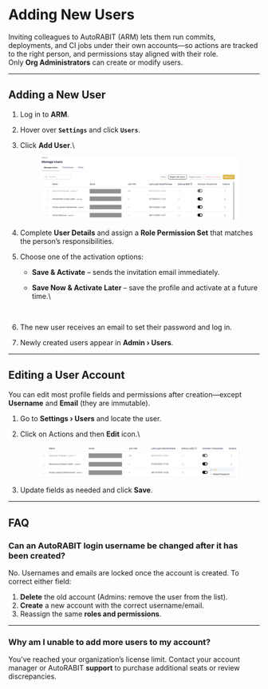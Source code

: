 # Adding New Users

Inviting colleagues to AutoRABIT (ARM) lets them run commits, deployments, and CI jobs under their own accounts—so actions are tracked to the right person, and permissions stay aligned with their role.\
Only **Org Administrators** can create or modify users.

***

## Adding a New User

1. Log in to **ARM**.
2. Hover over **`Settings`** and click **`Users`**.
3.  Click **Add User**.\


    <figure><img src="../../../../.gitbook/assets/image (9) (1) (1).png" alt=""><figcaption></figcaption></figure>
4. Complete **User Details** and assign a **Role Permission Set** that matches the person’s responsibilities.
5. Choose one of the activation options:
   * **Save & Activate** – sends the invitation email immediately.
   *   **Save Now & Activate Later** – save the profile and activate at a future time.\


       <figure><img src="../../../../.gitbook/assets/Screenshot 2025-08-16 at 2.48.52 PM.png" alt="" width="375"><figcaption></figcaption></figure>
6. The new user receives an email to set their password and log in.
7. Newly created users appear in **Admin › Users**.

***

## Editing a User Account <a href="#edit-a-user-account" id="edit-a-user-account"></a>

You can edit most profile fields and permissions after creation—except **Username** and **Email** (they are immutable).

1. Go to **Settings › Users** and locate the user.
2.  Click on Actions and then **Edit** icon.\


    <figure><img src="../../../../.gitbook/assets/image (10) (1).png" alt=""><figcaption></figcaption></figure>
3. Update fields as needed and click **Save**.

***

## FAQ

### Can an AutoRABIT login username be changed after it has been created? <a href="#is-it-possible-to-change-the-username-for-the-autorabit-login-after-it-has-been-created" id="is-it-possible-to-change-the-username-for-the-autorabit-login-after-it-has-been-created"></a>

No. Usernames and emails are locked once the account is created. To correct either field:

1. **Delete** the old account (Admins: remove the user from the list).
2. **Create** a new account with the correct username/email.
3. Reassign the same **roles and permissions**.

***

### Why am I unable to add more users to my account? <a href="#why-am-i-not-able-to-add-more-users-to-my-account" id="why-am-i-not-able-to-add-more-users-to-my-account"></a>

You’ve reached your organization’s license limit. Contact your account manager or AutoRABIT **support** to purchase additional seats or review discrepancies.
